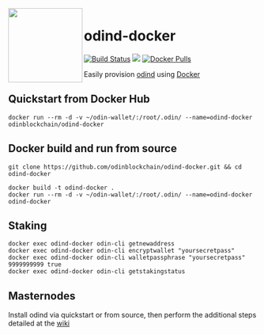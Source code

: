 <img align="left" width="150" height="150" src="https://avatars0.githubusercontent.com/u/35367637?s=200&v=4">

# odind-docker

[![Build Status](https://travis-ci.org/odinblockchain/odind-docker.svg?branch=master)](https://travis-ci.org/odinblockchain/odind-docker)
[![](https://images.microbadger.com/badges/image/odinblockchain/odind-docker.svg)](https://microbadger.com/images/odinblockchain/odind-docker)
[![Docker Pulls](https://img.shields.io/docker/pulls/odinblockchain/odind-docker.svg)](https://hub.docker.com/r/odinblockchain/odind-docker/)

Easily provision [odind](https://odinblockchain.org/) using [Docker](https://www.docker.com/)


## Quickstart from Docker Hub
```
docker run --rm -d -v ~/odin-wallet/:/root/.odin/ --name=odind-docker odinblockchain/odind-docker
```

## Docker build and run from source
```
git clone https://github.com/odinblockchain/odind-docker.git && cd odind-docker
```
```
docker build -t odind-docker .
docker run --rm -d -v ~/odin-wallet/:/root/.odin/ --name=odind-docker odind-docker
```

## Staking
```
docker exec odind-docker odin-cli getnewaddress
docker exec odind-docker odin-cli encryptwallet "yoursecretpass"
docker exec odind-docker odin-cli walletpassphrase "yoursecretpass" 9999999999 true
docker exec odind-docker odin-cli getstakingstatus
```

## Masternodes

Install odind via quickstart or from source, then perform the additional steps detailed at the [wiki](https://github.com/odinblockchain/wiki/wiki/odin-client--docker)
